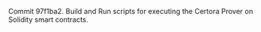 Commit 97f1ba2.                    Build and Run scripts for executing the Certora Prover on Solidity smart contracts.